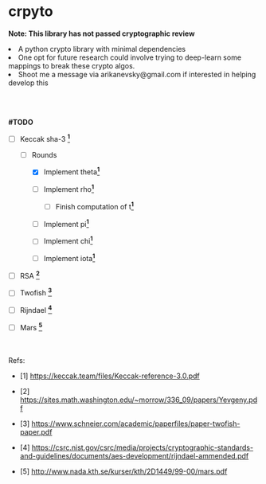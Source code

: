 # crpyto

**Note: This library has not passed cryptographic review**

<li>A python crypto library with minimal dependencies</li>

<li>One opt for future research could involve trying to deep-learn some mappings to break these crypto algos.</li>

<li>Shoot me a message via arikanevsky@gmail.com if interested in helping develop this </li>

<br></br>


**#TODO**
- [ ] Keccak sha-3 <a href= https://keccak.team/files/Keccak-reference-3.0.pdf>**<sup>1</sup>**</a>
  
  - [ ] Rounds
  
    - [X] Implement theta<a href= https://keccak.team/files/Keccak-reference-3.0.pdf>**<sup>1</sup>**</a>
          
    - [ ] Implement rho<a href= https://keccak.team/files/Keccak-reference-3.0.pdf>**<sup>1</sup>**</a>
          
      - [ ] Finish computation of t<a href= https://keccak.team/files/Keccak-reference-3.0.pdf>**<sup>1</sup>**</a>
          
    - [ ] Implement pi<a href= https://keccak.team/files/Keccak-reference-3.0.pdf>**<sup>1</sup>**</a>
          
    - [ ] Implement chi<a href= https://keccak.team/files/Keccak-reference-3.0.pdf>**<sup>1</sup>**</a>
          
    - [ ] Implement iota<a href= https://keccak.team/files/Keccak-reference-3.0.pdf>**<sup>1</sup>**</a>

- [ ] RSA <a href= https://sites.math.washington.edu/~morrow/336_09/papers/Yevgeny.pdf>**<sup>2</sup>**</a>
- [ ] Twofish <a href= https://www.schneier.com/academic/paperfiles/paper-twofish-paper.pdf>**<sup>3</sup>**</a>
- [ ] Rijndael <a href= https://csrc.nist.gov/csrc/media/projects/cryptographic-standards-and-guidelines/documents/aes-development/rijndael-ammended.pdf>**<sup>4</sup>**</a>
- [ ] Mars <a href= http://www.nada.kth.se/kurser/kth/2D1449/99-00/mars.pdf>**<sup>5</sup>**</a>


<br></br>
Refs:

- [1] https://keccak.team/files/Keccak-reference-3.0.pdf

- [2] https://sites.math.washington.edu/~morrow/336_09/papers/Yevgeny.pdf

- [3] https://www.schneier.com/academic/paperfiles/paper-twofish-paper.pdf

- [4] https://csrc.nist.gov/csrc/media/projects/cryptographic-standards-and-guidelines/documents/aes-development/rijndael-ammended.pdf

- [5] http://www.nada.kth.se/kurser/kth/2D1449/99-00/mars.pdf
